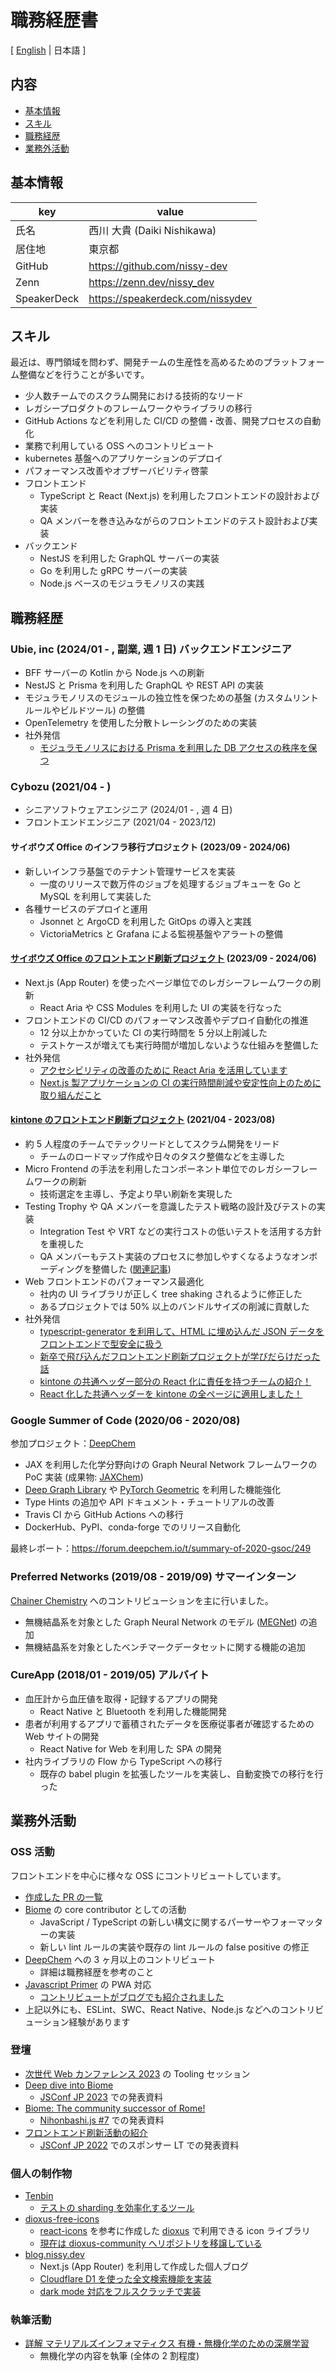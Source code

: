 # 職務経歴書

[ [English](/README.md) | 日本語 ]

## 内容

- [基本情報](#基本情報)
- [スキル](#スキル)
- [職務経歴](#職務経歴)
- [業務外活動](#業務外活動)

## 基本情報

| key         | value                            |
| ----------- | -------------------------------- |
| 氏名        | 西川 大貴 (Daiki Nishikawa)      |
| 居住地      | 東京都                           |
| GitHub      | https://github.com/nissy-dev     |
| Zenn        | https://zenn.dev/nissy_dev       |
| SpeakerDeck | https://speakerdeck.com/nissydev |

## スキル

最近は、専門領域を問わず、開発チームの生産性を高めるためのプラットフォーム整備などを行うことが多いです。

- 少人数チームでのスクラム開発における技術的なリード
- レガシープロダクトのフレームワークやライブラリの移行
- GitHub Actions などを利用した CI/CD の整備・改善、開発プロセスの自動化
- 業務で利用している OSS へのコントリビュート
- kubernetes 基盤へのアプリケーションのデプロイ
- パフォーマンス改善やオブザーバビリティ啓蒙
- フロントエンド
  - TypeScript と React (Next.js) を利用したフロントエンドの設計および実装
  - QA メンバーを巻き込みながらのフロントエンドのテスト設計および実装
- バックエンド
  - NestJS を利用した GraphQL サーバーの実装
  - Go を利用した gRPC サーバーの実装
  - Node.js ベースのモジュラモノリスの実践

## 職務経歴

### Ubie, inc (2024/01 - , 副業, 週 1 日) バックエンドエンジニア

- BFF サーバーの Kotlin から Node.js への刷新
- NestJS と Prisma を利用した GraphQL や REST API の実装
- モジュラモノリスのモジュールの独立性を保つための基盤 (カスタムリントルールやビルドツール) の整備
- OpenTelemetry を使用した分散トレーシングのための実装
- 社外発信
  - [モジュラモノリスにおける Prisma を利用した DB アクセスの秩序を保つ](https://zenn.dev/ubie_dev/articles/nestjs-prisma-db-access-management)

### Cybozu (2021/04 - )

- シニアソフトウェアエンジニア (2024/01 - , 週 4 日)
- フロントエンドエンジニア (2021/04 - 2023/12)

#### サイボウズ Office のインフラ移行プロジェクト (2023/09 - 2024/06)

- 新しいインフラ基盤でのテナント管理サービスを実装
  - 一度のリリースで数万件のジョブを処理するジョブキューを Go と MySQL を利用して実装した
- 各種サービスのデプロイと運用
  - Jsonnet と ArgoCD を利用した GitOps の導入と実践
  - VictoriaMetrics と Grafana による監視基盤やアラートの整備

#### [サイボウズ Office のフロントエンド刷新プロジェクト](https://blog.cybozu.io/entry/2023/09/25/080000) (2023/09 - 2024/06)

- Next.js (App Router) を使ったページ単位でのレガシーフレームワークの刷新
  - React Aria や CSS Modules を利用した UI の実装を行なった
- フロントエンドの CI/CD のパフォーマンス改善やデプロイ自動化の推進
  - 12 分以上かかっていた CI の実行時間を 5 分以上削減した
  - テストケースが増えても実行時間が増加しないような仕組みを整備した
- 社外発信
  - [アクセシビリティの改善のために React Aria を活用しています](https://blog.cybozu.io/entry/2024/05/22/090000)
  - [Next.js 製アプリケーションの CI の実行時間削減や安定性向上のために取り組んだこと](https://blog.cybozu.io/entry/2024/04/08/100000)

#### [kintone のフロントエンド刷新プロジェクト](https://blog.cybozu.io/entry/2022/02/04/171154) (2021/04 - 2023/08)

- 約 5 人程度のチームでテックリードとしてスクラム開発をリード
  - チームのロードマップ作成や日々のタスク整備などを主導した
- Micro Frontend の手法を利用したコンポーネント単位でのレガシーフレームワークの刷新
  - 技術選定を主導し、予定より早い刷新を実現した
- Testing Trophy や QA メンバーを意識したテスト戦略の設計及びテストの実装
  - Integration Test や VRT などの実行コストの低いテストを活用する方針を重視した
  - QA メンバーもテスト実装のプロセスに参加しやすくなるようなオンボーディングを整備した ([関連記事](https://blog.cybozu.io/entry/2022/12/20/110000))
- Web フロントエンドのパフォーマンス最適化
  - 社内の UI ライブラリが正しく tree shaking されるように修正した
  - あるプロジェクトでは 50% 以上のバンドルサイズの削減に貢献した
- 社外発信
  - [typescript-generator を利用して、HTML に埋め込んだ JSON データをフロントエンドで型安全に扱う](https://blog.cybozu.io/entry/2022/03/30/174250)
  - [新卒で飛び込んだフロントエンド刷新プロジェクトが学びだらけだった話](https://blog.cybozu.io/entry/2022/08/31/110000)
  - [kintone の共通ヘッダー部分の React 化に責任を持つチームの紹介！](https://blog.cybozu.io/entry/2022/11/18/120000)
  - [React 化した共通ヘッダーを kintone の全ページに適用しました！](https://blog.cybozu.io/entry/2023/08/29/101907)

### Google Summer of Code (2020/06 - 2020/08)

参加プロジェクト：[DeepChem](https://github.com/deepchem/deepchem)

- JAX を利用した化学分野向けの Graph Neural Network フレームワークの PoC 実装 (成果物: [JAXChem](https://github.com/deepchem/jaxchem))
- [Deep Graph Library](https://www.dgl.ai/) や [PyTorch Geometric](https://pytorch-geometric.readthedocs.io/en/latest/) を利用した機能強化
- Type Hints の追加や API ドキュメント・チュートリアルの改善
- Travis CI から GitHub Actions への移行
- DockerHub、PyPI、conda-forge でのリリース自動化

最終レポート：https://forum.deepchem.io/t/summary-of-2020-gsoc/249

### Preferred Networks (2019/08 - 2019/09) サマーインターン

[Chainer Chemistry](https://github.com/chainer/chainer-chemistry) へのコントリビューションを主に行いました。

- 無機結晶系を対象とした Graph Neural Network のモデル ([MEGNet](https://github.com/materialsvirtuallab/megnet)) の追加
- 無機結晶系を対象としたベンチマークデータセットに関する機能の追加

### CureApp (2018/01 - 2019/05) アルバイト

- 血圧計から血圧値を取得・記録するアプリの開発
  - React Native と Bluetooth を利用した機能開発
- 患者が利用するアプリで蓄積されたデータを医療従事者が確認するための Web サイトの開発
  - React Native for Web を利用した SPA の開発
- 社内ライブラリの Flow から TypeScript への移行
  - 既存の babel plugin を拡張したツールを実装し、自動変換での移行を行った

## 業務外活動

### OSS 活動

フロントエンドを中心に様々な OSS にコントリビュートしています。

- [作成した PR の一覧](https://github.com/pulls?page=1&q=is%3Apr+author%3Anissy-dev+archived%3Afalse+-org%3Anissy-dev)
- [Biome](https://github.com/biomejs/biome) の core contributor としての活動
  - JavaScript / TypeScript の新しい構文に関するパーサーやフォーマッターの実装
  - 新しい lint ルールの実装や既存の lint ルールの false positive の修正
- [DeepChem](https://github.com/deepchem/deepchem) への 3 ヶ月以上のコントリビュート
  - 詳細は職務経歴を参考のこと
- [Javascript Primer](https://jsprimer.net/) の PWA 対応
  - [コントリビュートがブログでも紹介されました](https://efcl.info/2018/05/25/js-primer-offline/)
- 上記以外にも、ESLint、SWC、React Native、Node.js などへのコントリビューション経験があります

### 登壇

- [次世代 Web カンファレンス 2023](https://nextwebconf.connpass.com/event/300174/) の Tooling セッション
- [Deep dive into Biome](https://speakerdeck.com/nissydev/deep-dive-into-biome-in-jsconf-2023)
  - [JSConf JP 2023](https://jsconf.jp/2023/talk/daiki-nishikawa-1/) での発表資料
- [Biome: The community successor of Rome!](https://speakerdeck.com/nissydev/biome-the-community-successor-of-rome)
  - [Nihonbashi.js #7](https://nihonbashi-js.connpass.com/event/293774/) での発表資料
- [フロントエンド刷新活動の紹介](https://speakerdeck.com/cybozuinsideout/jsconf-sponsor-lt)
  - [JSConf JP 2022](https://jsconf.jp/2022/talk/cybozu-js-conf-jp-2022-sponsor-lt/) でのスポンサー LT での発表資料

### 個人の制作物

- [Tenbin](https://github.com/nissy-dev/tenbin)
  - [テストの sharding を効率化するツール](https://zenn.dev/cybozu_frontend/articles/create-tenbin)
- [dioxus-free-icons](https://github.com/nissy-dev/dioxus-free-icons)
  - [react-icons](https://github.com/react-icons/react-icons) を参考に作成した [dioxus](https://dioxuslabs.com/) で利用できる icon ライブラリ
  - [現在は dioxus-community へリポジトリを移譲している](https://github.com/dioxus-community/dioxus-free-icons/issues/27)
- [blog.nissy.dev](https://github.com/nissy-dev/blog)
  - Next.js (App Router) を利用して作成した個人ブログ
  - [Cloudflare D1 を使った全文検索機能を実装](https://zenn.dev/cybozu_frontend/articles/cloudflare-d1-fts)
  - [dark mode 対応をフルスクラッチで実装](https://github.com/nissy-dev/blog/blob/main/packages/frontend/src/theme/theme.tsx)

### 執筆活動

- [詳解 マテリアルズインフォマティクス 有機・無機化学のための深層学習](https://www.kindaikagaku.co.jp/book_list/detail/9784764960237/)
  - 無機化学の内容を執筆 (全体の 2 割程度)
